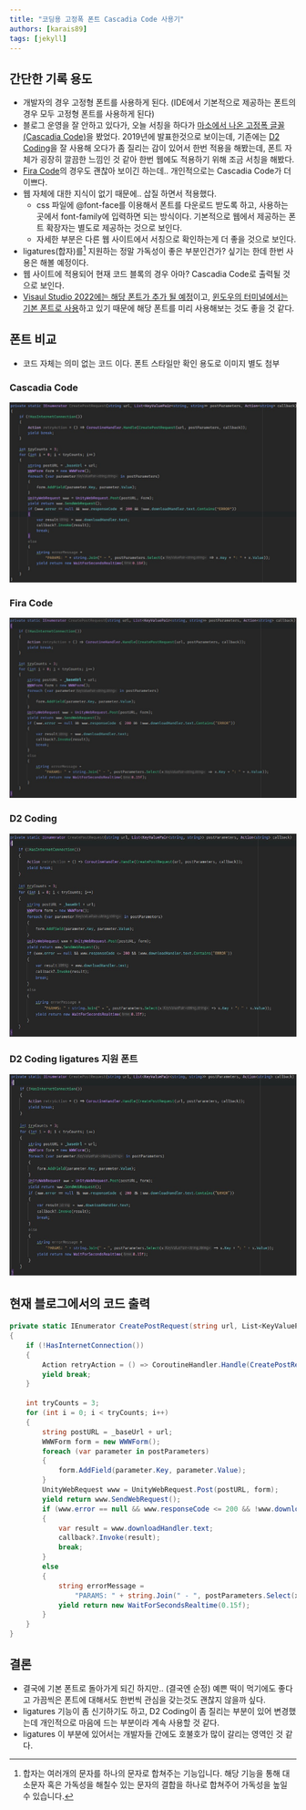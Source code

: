 ```yaml
---
title: "코딩용 고정폭 폰트 Cascadia Code 사용기"
authors: [karais89]
tags: [jekyll]
---
```


## 간단한 기록 용도
- 개발자의 경우 고정형 폰트를 사용하게 된다. (IDE에서 기본적으로 제공하는 폰트의 경우 모두 고정형 폰트를 사용하게 된다)
- 블로그 운영을 잘 안하고 있다가, 오늘 서칭을 하다가 [마소에서 나온 고정폭 글꼴(Cascadia Code)][1]을 봤었다. 2019년에 발표한것으로 보이는데, 기존에는 [D2 Coding][2]을 잘 사용해 오다가 좀 질리는 감이 있어서 한번 적용을 해봤는데, 폰트 자체가 굉장히 깔끔한 느낌인 것 같아 한번 웹에도 적용하기 위해 조금 서칭을 해봤다.
- [Fira Code][3]의 경우도 괜찮아 보이긴 하는데.. 개인적으로는 Cascadia Code가 더 이쁘다.
- 웹 자체에 대한 지식이 없기 때문에.. 삽질 하면서 적용했다.
    - css 파일에 @font-face를 이용해서 폰트를 다운로드 받도록 하고, 사용하는 곳에서 font-family에 입력하면 되는 방식이다. 기본적으로 웹에서 제공하는 폰트 확장자는 별도로 제공하는 것으로 보인다.
    - 자세한 부분은 다른 웹 사이트에서 서칭으로 확인하는게 더 좋을 것으로 보인다.
- ligatures(합자)를[^1] 지원하는 정말 가독성이 좋은 부분인건가? 싶기는 한데 한번 사용은 해볼 예정이다.
- 웹 사이트에 적용되어 현재 코드 블록의 경우 아마? Cascadia Code로 출력될 것으로 보인다.
- [Visaul Studio 2022에는 해당 폰트가 추가 될 예정][4]이고, [윈도우의 터미널에서는 기본 폰트로 사용][5]하고 있기 때문에 해당 폰트를 미리 사용해보는 것도 좋을 것 같다.

## 폰트 비교
- 코드 자체는 의미 없는 코드 이다. 폰트 스타일만 확인 용도로 이미지 별도 첨부

### Cascadia Code
![cascadia-code](./2022-03-16-cascadia-code.jpg)

### Fira Code
![fira-code](./2022-03-16-fira-code.jpg)

### D2 Coding
![d2coding](./2022-03-16-d2coding.jpg)

### D2 Coding ligatures 지원 폰트
![d2coding-l](./2022-03-16-d2coding-l.jpg)

## 현재 블로그에서의 코드 출력
```cs
private static IEnumerator CreatePostRequest(string url, List<KeyValuePair<string, string>> postParameters, Action<string> callback)
{
    if (!HasInternetConnection())
    {
        Action retryAction = () => CoroutineHandler.Handle(CreatePostRequest(url, postParameters, callback));
        yield break;
    }
    
    int tryCounts = 3;
    for (int i = 0; i < tryCounts; i++)
    {
        string postURL = _baseUrl + url;
        WWWForm form = new WWWForm();
        foreach (var parameter in postParameters)
        {
            form.AddField(parameter.Key, parameter.Value);
        }
        UnityWebRequest www = UnityWebRequest.Post(postURL, form);
        yield return www.SendWebRequest();
        if (www.error == null && www.responseCode <= 200 && !www.downloadHandler.text.Contains("ERROR"))
        {
            var result = www.downloadHandler.text;
            callback?.Invoke(result);
            break;
        }
        else
        {
            string errorMessage =
                "PARAMS: " + string.Join(" - ", postParameters.Select(x => x.Key + ": " + x.Value));
            yield return new WaitForSecondsRealtime(0.15f);
        }
    }
}
```

## 결론
- 결국에 기본 폰트로 돌아가게 되긴 하지만.. (결국엔 순정) 예쁜 떡이 먹기에도 좋다고 가끔씩은 폰트에 대해서도 한번씩 관심을 갖는것도 괜찮지 않을까 싶다.
- ligatures 기능이 좀 신기하기도 하고, D2 Coding이 좀 질리는 부분이 있어 변경했는데 개인적으로 마음에 드는 부분이라 계속 사용할 것 같다.
- ligatures 이 부분에 있어서는 개발자들 간에도 호불호가 많이 갈리는 영역인 것 같다.

[1]: https://github.com/microsoft/cascadia-code/releases
[2]: https://github.com/naver/d2codingfont
[3]: https://github.com/tonsky/FiraCode
[4]: https://devblogs.microsoft.com/visualstudio/weve-upgraded-the-ui-in-visual-studio-2022/comment-page-3/
[5]: https://docs.microsoft.com/ko-kr/windows/terminal/cascadia-code

[^1]: 합자는 여러개의 문자를 하나의 문자로 합쳐주는 기능입니다. 해당 기능을 통해 대소문자 혹은 가독성을 해칠수 있는 문자의 결합을 하나로 합쳐주어 가독성을 높일 수 있습니다.